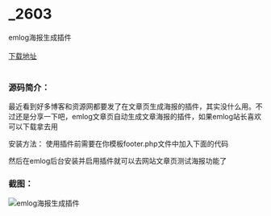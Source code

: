 # _2603
emlog海报生成插件
<br/></br>
[下载地址](https://www.uuid2.com/2603.html "下载地址")
<br/></br>
<h3>源码简介：</h3>
<p>最近看到好多博客和资源网都要发了在文章页生成海报的插件，其实没什么用。不过还是分享一下吧，emlog文章页自动生成文章海报的插件，如果emlog站长喜欢可以下载拿去用<p>
<p>安装方法：     使用插件前需要在你模板footer.php文件中加入下面的代码<p>
<p>然后在emlog后台安装并启用插件就可以去网站文章页测试海报功能了<p>
<h3>截图：</h3>
<img src="https://www.uuid2.com/wp-content/uploads/img/202105/0c5f024934.jpg" alt="emlog海报生成插件">
